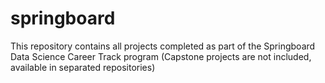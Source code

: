 # springboard
This repository contains all projects completed as part of the Springboard Data Science Career Track program (Capstone projects are not included, available in separated repositories)
